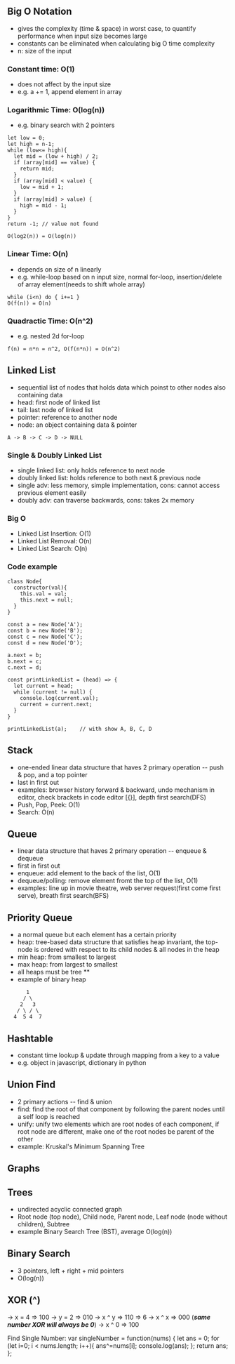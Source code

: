 ## Big O Notation
- gives the complexity (time & space) in worst case, to quantify performance when input size becomes large
- constants can be eliminated when calculating big O time complexity
- n: size of the input

### Constant time: O(1)
- does not affect by the input size
- e.g. a += 1, append element in array

### Logarithmic Time: O(log(n))
- e.g. binary search with 2 pointers
```
let low = 0;
let high = n-1;
while (low<= high){
  let mid = (low + high) / 2;
  if (array[mid] == value) {
    return mid;
  }
  if (array[mid] < value) {
    low = mid + 1;
  } 
  if (array[mid] > value) {
    high = mid - 1;
  }
}
return -1; // value not found
```
```
O(log2(n)) = O(log(n))
```

### Linear Time: O(n)
- depends on size of n linearly
- e.g. while-loop based on n input size, normal for-loop, insertion/delete of array element(needs to shift whole array)
```
while (i<n) do { i+=1 }
O(f(n)) = O(n)
```

### Quadractic Time: O(n^2)
- e.g. nested 2d for-loop
```
f(n) = n*n = n^2, O(f(n*n)) = O(n^2)
```


## Linked List
- sequential list of nodes that holds data which poinst to other nodes also containing data
- head: first node of linked list
- tail: last node of linked list
- pointer: reference to another node
- node: an object containing data & pointer
```
A -> B -> C -> D -> NULL
```

### Single & Doubly Linked List
- single linked list: only holds reference to next node
- doubly linked list: holds reference to both next & previous node
- single adv: less memory, simple implementation, cons: cannot access previous element easily
- doubly adv: can traverse backwards, cons: takes 2x memory

### Big O
- Linked List Insertion: O(1)
- Linked List Removal: O(n)
- Linked List Search: O(n)

### Code example
```
class Node{
  constructor(val){
    this.val = val;
    this.next = null;
  }
}

const a = new Node('A');
const b = new Node('B');
const c = new Node('C');
const d = new Node('D');

a.next = b;
b.next = c;
c.next = d;

const printLinkedList = (head) => {
  let current = head;
  while (current != null) {
    console.log(current.val);
    current = current.next;
  }
}

printLinkedList(a);    // with show A, B, C, D
```

## Stack
- one-ended linear data structure that haves 2 primary operation -- push & pop, and a top pointer
- last in first out
- examples: browser history forward & backward, undo mechanism in editor, check brackets in code editor [[{}]()], depth first search(DFS)
- Push, Pop, Peek: O(1)
- Search: O(n)

## Queue
- linear data structure that haves 2 primary operation -- enqueue & dequeue 
- first in first out
- enqueue: add element to the back of the list, O(1)
- dequeue/polling: remove element fromt the top of the list, O(1)
- examples: line up in movie theatre, web server request(first come first serve), breath first search(BFS)

## Priority Queue
- a normal queue but each element has a certain priority
- heap: tree-based data structure that satisfies heap invariant, the top-node is ordered with respect to its child nodes & all nodes in the heap
- min heap: from smallest to largest
- max heap: from largest to smallest
- all heaps must be tree **
- example of binary heap
```
      1
     / \
    2   3
   / \ / \
  4  5 4  7
```

## Hashtable
- constant time lookup & update through mapping from a key to a value
- e.g. object in javascript, dictionary in python

## Union Find
- 2 primary actions -- find & union
- find: find the root of that component by following the parent nodes until a self loop is reached 
- unify: unify two elements which are root nodes of each component, if root node are different, make one of the root nodes be parent of the other
- example: Kruskal's Minimum Spanning Tree

## Graphs

## Trees
- undirected acyclic connected graph
- Root node (top node), Child node, Parent node, Leaf node (node without children), Subtree
- example Binary Search Tree (BST), average O(log(n))

## Binary Search
- 3 pointers, left + right + mid pointers
- O(log(n))

## XOR (^)
-> x = 4 => 100
-> y = 2 => 010
-> x ^ y => 110 => 6
-> x ^ x => 000 (***same number XOR will always be 0***)
-> x ^ 0 => 100 

Find Single Number:
var singleNumber = function(nums) {
    let ans = 0;
    for (let i=0; i < nums.length; i++){
        ans^=nums[i];
        console.log(ans);
    };
    return ans;
};
